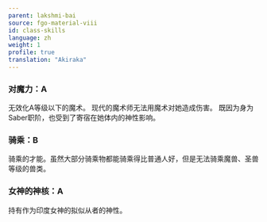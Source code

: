 ```yaml
---
parent: lakshmi-bai
source: fgo-material-viii
id: class-skills
language: zh
weight: 1
profile: true
translation: "Akiraka"
---
```


### 对魔力：A

无效化A等级以下的魔术。
现代的魔术师无法用魔术对她造成伤害。
既因为身为Saber职阶，也受到了寄宿在她体内的神性影响。

### 骑乘：B

骑乘的才能。虽然大部分骑乘物都能骑乘得比普通人好，但是无法骑乘魔兽、圣兽等级的兽类。

### 女神的神核：A

持有作为印度女神的拟似从者的神性。
